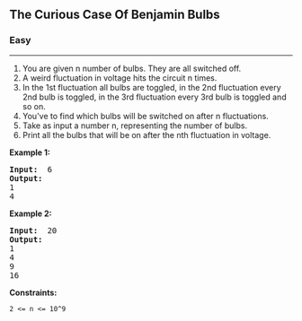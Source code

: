 ## The Curious Case Of Benjamin Bulbs

### Easy
***

1. You are given n number of bulbs. They are all switched off. 
2. A weird fluctuation in voltage hits the circuit n times. 
3. In the 1st fluctuation all bulbs are toggled, in the 2nd fluctuation every 2nd bulb is toggled, in the 3rd fluctuation every 3rd bulb is toggled and so on. 
4. You've to find which bulbs will be switched on after n fluctuations.
5. Take as input a number n, representing the number of bulbs.
6. Print all the bulbs that will be on after the nth fluctuation in voltage.

**Example 1:**
<pre>
<b>Input: </b> 6
<b>Output: </b> 
1
4
</pre>

**Example 2:**
<pre>
<b>Input: </b> 20
<b>Output: </b> 
1
4
9
16
</pre>

**Constraints:**
```
2 <= n <= 10^9
```
